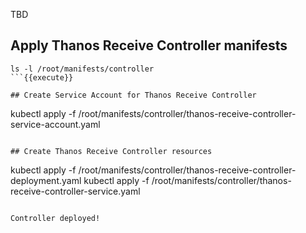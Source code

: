 TBD

## Apply Thanos Receive Controller manifests

```
ls -l /root/manifests/controller
```{{execute}}

## Create Service Account for Thanos Receive Controller

```
kubectl apply -f /root/manifests/controller/thanos-receive-controller-service-account.yaml
```{{execute}}

## Create Thanos Receive Controller resources

```
kubectl apply -f /root/manifests/controller/thanos-receive-controller-deployment.yaml
kubectl apply -f /root/manifests/controller/thanos-receive-controller-service.yaml
```{{execute}}

Controller deployed!
